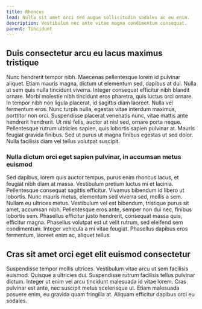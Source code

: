 ```yaml
---
title: Rhoncus
lead: Nulla sit amet orci sed augue sollicitudin sodales ac eu enim.
description: Vestibulum nec ante vitae magna condimentum consequat.
parent: Tincidunt
---
```


## Duis consectetur arcu eu lacus maximus tristique

Nunc hendrerit tempor nibh. Maecenas pellentesque lorem id pulvinar aliquet. Etiam mauris magna, dictum ut elementum sed, dapibus at dui. Nulla ut sem quis nulla tincidunt viverra. Integer consequat efficitur nibh blandit ornare. Morbi molestie nibh tincidunt eros pharetra, quis luctus orci ornare. In tempor nibh non ligula placerat, id sagittis diam laoreet. Nulla vel fermentum eros. Nunc turpis nulla, egestas vitae interdum maximus, porttitor non orci. Suspendisse placerat venenatis nunc, vitae mattis ante hendrerit hendrerit. Ut nisl felis, auctor at nisl sed, ornare porta neque. Pellentesque rutrum ultricies sapien, quis lobortis sapien pulvinar at. Mauris feugiat gravida finibus. Sed ut purus ut magna finibus egestas ut sed dolor. Nulla facilisis diam vel tellus volutpat suscipit.

### Nulla dictum orci eget sapien pulvinar, in accumsan metus euismod

Sed dapibus, lorem quis auctor tempus, purus enim rhoncus lacus, et feugiat nibh diam at massa. Vestibulum pretium luctus mi et lacinia. Pellentesque consequat sagittis efficitur. Vivamus bibendum id libero ut lobortis. Nunc mauris metus, elementum sed viverra sed, mollis a sem. Nullam eu ultrices metus. Vestibulum vel est bibendum, tristique purus sit amet, accumsan nibh. Pellentesque eros ante, semper non dui nec, finibus lobortis sem. Phasellus efficitur justo hendrerit, consequat massa quis, efficitur magna. Phasellus volutpat est ut velit rutrum, sed eleifend sem condimentum. Integer vehicula a mi vitae feugiat. Phasellus dapibus eros fermentum, laoreet enim ac, aliquet tellus.

## Cras sit amet orci eget elit euismod consectetur

Suspendisse tempor mollis ultrices. Vestibulum vitae arcu ut sem facilisis euismod. Quisque a ultricies dui. Suspendisse rutrum facilisis tellus pulvinar dictum. Integer ut enim vel arcu tincidunt malesuada id vitae lorem. Cras pulvinar est ante, nec suscipit metus scelerisque ut. Etiam malesuada posuere enim, eu gravida quam fringilla at. Aliquam efficitur dapibus orci eu sodales.